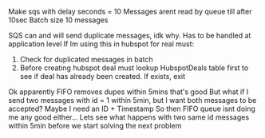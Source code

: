 Make sqs with delay seconds = 10
Messages arent read by queue till after 10sec
Batch size 10 messages

SQS can and will send duplicate messages, idk why. Has to be handled at application level
If Im using this in hubspot for real must:
1. Check for duplicated messages in batch
2. Before creating hubspot deal must lookup HubspotDeals table first to see if deal has already been created. If exists, exit

Ok apparently FIFO removes dupes within 5mins that's good
But what if I send two messages with id = 1 within 5min, but I want both messages to be accepted?
Maybe I need an ID + Timestamp
So then FIFO queue isnt doing me any good either...
Lets see what happens with two same id messages within 5min before we start solving the next problem